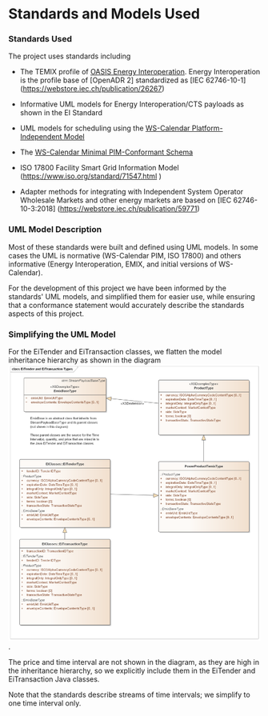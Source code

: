 Standards and Models Used
====================
### Standards Used

The project uses standards including

-   The TEMIX profile of [OASIS Energy
    Interoperation](https://docs.oasis-open.org/energyinterop/ei/v1.0/os/).
    Energy Interoperation is the profile base of [OpenADR 2] standardized as
    [IEC 62746-10-1] (<https://webstore.iec.ch/publication/26267>)

-   Informative UML models for Energy Interoperation/CTS payloads as shown in
    the EI Standard
    
-   UML models for scheduling using the [WS-Calendar Platform-Independent Model](http://docs.oasis-open.org/ws-calendar/ws-calendar-pim/v1.0/ws-calendar-pim-v1.0.html)

-   The [WS-Calendar Minimal PIM-Conformant Schema](http://docs.oasis-open.org/ws-calendar/ws-calendar-min/v1.0/ws-calendar-min-v1.0.html)

-   ISO 17800 Facility Smart Grid Information Model
    (<https://www.iso.org/standard/71547.html> )

-   Adapter methods for integrating with Independent System Operator Wholesale
    Markets and other energy markets are based on [IEC 62746-10-3:2018]
    (<https://webstore.iec.ch/publication/59771>)

### UML Model Description 
Most of these standards were built and defined using UML models. In some cases the UML is normative (WS-Calendar PIM, ISO 17800) and others informative (Energy Interoperation, EMIX, and initial versions of WS-Calendar).

For the development of this project we have been informed by the standards' UML models, and simplified them for easier use, while ensuring that a conformance statement would accurately describe the standards aspects of this project.

### Simplifying the UML Model
For the EiTender and EiTransaction classes, we flatten the model inheritance hierarchy as shown in the diagram ![EiTender and EiTransaction Types 20191107](pictures/EiTender+EiTransactionTypes20191107.png).

The price and time interval are not shown in the diagram, as they are high in the inheritance hierarchy, so we explicitly include them in the EiTender and EiTransaction Java classes.

Note that the standards describe streams of time intervals; we simplify to one time interval only.
